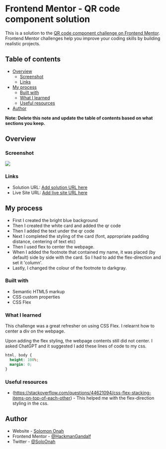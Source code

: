 # Frontend Mentor - QR code component solution

This is a solution to the [QR code component challenge on Frontend Mentor](https://www.frontendmentor.io/challenges/qr-code-component-iux_sIO_H). Frontend Mentor challenges help you improve your coding skills by building realistic projects. 

## Table of contents

- [Overview](#overview)
  - [Screenshot](#screenshot)
  - [Links](#links)
- [My process](#my-process)
  - [Built with](#built-with)
  - [What I learned](#what-i-learned)
  - [Useful resources](#useful-resources)
- [Author](#author)

**Note: Delete this note and update the table of contents based on what sections you keep.**

## Overview

### Screenshot

![](images/Screenshot.png)

### Links

- Solution URL: [Add solution URL here](https://your-solution-url.com)
- Live Site URL: [Add live site URL here](https://your-live-site-url.com)

## My process

- First I created the bright blue background
- Then I created the white card and added the qr code
- Then I added the text under the qr code
- Next I completed the styling of the card (font, appropriate padding distance, centering of text etc)
- Then I used flex to center the webpage.
- When I added the footnote that contained my name, it was placed (by default) side by side with the card. So I had to add the flex-direction and set it 'column'.
- Lastly, I changed the colour of the footnote to darkgray. 

### Built with

- Semantic HTML5 markup
- CSS custom properties
- CSS Flex

### What I learned

This challenge was a great refresher on using CSS Flex. I relearnt how to center a div on the webpage.

Upon adding the flex styling, the webpage contents still did not center. I asked ChatGPT and it suggested I add these lines of code to my css.

```css
html, body {
  height: 100%;
  margin: 0;
}
```


### Useful resources

- (https://stackoverflow.com/questions/44621094/css-flex-stacking-items-on-top-of-each-other) - This helped me with the flex-direction styling in the css.

## Author

- Website - [Solomon Onah](https://gandalf.up.railway.app/)
- Frontend Mentor - [@HackmanGandalf](https://www.frontendmentor.io/profile/HackmanGandalf)
- Twitter - [@SoloOnah](https://twitter.com/SoloOnah)
